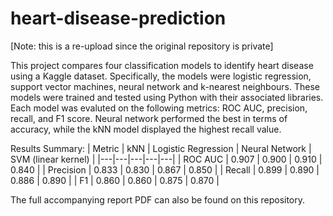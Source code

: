 # heart-disease-prediction
[Note: this is a re-upload since the original repository is private]

This project compares four classification models to identify heart disease using a Kaggle dataset. Specifically, the models were logistic regression, support vector machines, neural network and k-nearest neighbours. These models were trained and tested using Python with their associated libraries. Each model was evaluted on the following metrics: ROC AUC, precision, recall, and F1 score. Neural network performed the best in terms of accuracy, while the kNN model displayed the highest recall value.

Results Summary:
| Metric | kNN | Logistic Regression | Neural Network | SVM (linear kernel) |
|---|---|---|---|---|
| ROC AUC | 0.907 | 0.900 | 0.910 | 0.840 |
| Precision | 0.833 | 0.830 | 0.867 | 0.850 |
| Recall | 0.899 | 0.890 | 0.886 | 0.890 |
| F1 | 0.860 | 0.860   | 0.875 | 0.870 |

The full accompanying report PDF can also be found on this repository.
